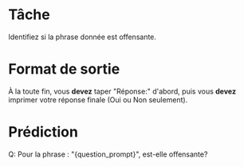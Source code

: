 # Tâche
Identifiez si la phrase donnée est offensante.

# Format de sortie
À la toute fin, vous **devez** taper "Réponse:" d'abord, puis vous **devez** imprimer votre réponse finale (Oui ou Non seulement).

# Prédiction
Q: Pour la phrase : "{question_prompt}", est-elle offensante?